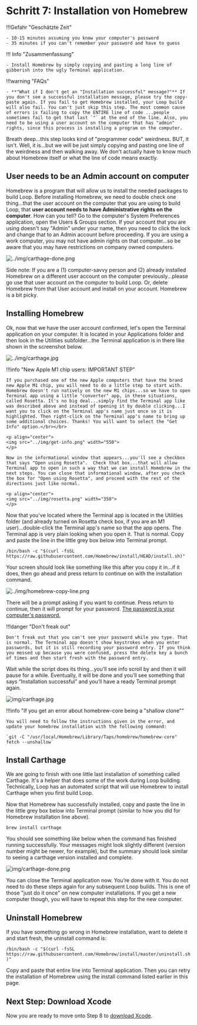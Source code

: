 # Schritt 7: Installation von Homebrew

!!!Gefahr "Geschätzte Zeit"

    - 10-15 minutes assuming you know your computer's password
    - 35 minutes if you can't remember your password and have to guess

!!! Info "Zusammenfassung"

    - Install Homebrew by simply copying and pasting a long line of gibberish into the ugly Terminal application.

!!!warning "FAQs"

    - **"What if I don't get an "Installation successful" message?"** If you don't see a successful installation message, please try the copy-paste again. If you fail to get Homebrew installed, your Loop build will also fail. You can't just skip this step. The most common cause of errors is failing to copy the ENTIRE line of code ...people sometimes fail to get that last `"` at the end of the line. Also, you need to be using a user account on the computer that has "admin" rights, since this process is installing a program on the computer.

Breath deep...this step looks kind of "programmer code" weirdness. BUT, it isn't. Well, it is...but we will be just simply copying and pasting one line of the weirdness and then walking away. We don't actually have to know much about Homebrew itself or what the line of code means exactly.

## User needs to be an Admin account on computer

Homebrew is a program that will allow us to install the needed packages to build Loop. Before installing Homebrew, we need to double check one thing...that the user account on the computer that you are using to build Loop, that **user account needs to have Administrative rights on the computer**. How can you tell? Go to the computer's System Preferences application, open the Users & Groups section. If your account that you are using doesn't say "Admin" under your name, then you need to click the lock and change that to an Admin account before proceeding. If you are using a work computer, you may not have admin rights on that computer...so be aware that you may have restrictions on company owned computers.

![../img/carthage-done.png](img/admin-user.png)

Side note: If you are a (1) computer-savvy person and (2) already installed Homebrew on a different user account on the computer previously...please go use that user account on the computer to build Loop. Or, delete Homebrew from that User account and install on your account. Homebrew is a bit picky.

## Installing Homebrew

Ok, now that we have the user account confirmed, let's open the Terminal application on your computer. It is located in your Applications folder and then look in the Utilities subfolder...the Terminal application is in there like shown in the screenshot below.

![../img/carthage.jpg](img/terminal.png)

!!!info "New Apple M1 chip users: IMPORTANT STEP"

    If you purchased one of the new Apple computers that have the brand new Apple M1 chip, you will need to do a little step to start with. Homebrew doesn't run natively on the new M1 chips...so we have to open Terminal app using a little "converter" app, in these situations, called Rosetta. It's no big deal...simply find the Terminal app like was described above and instead of opening it by double clicking...I want you to click on the Terminal app's name just once so it is highlighted. Then right-click on the Terminal app's name to bring up some additional choices. Thanks! You will want to select the "Get Info" option.</br></br>
    
    <p align="center">
    <img src="../img/get-info.png" width="550">
    </p>
    
    Now in the informational window that appears...you'll see a checkbox that says "Open using Rosetta".  Check that box...that will allow Terminal app to open in such a way that we can install Homebrew in the next steps. You can close that informational window, after you check the box for "Open using Rosetta", and proceed with the rest of the directions just like normal.
    
    <p align="center">
    <img src="../img/rosetta.png" width="350">
    </p>

Now that you've located where the Terminal app is located in the Utilities folder (and already turned on Rosetta check box, if you are an M1 user)...double-click the Terminal app's name so that the app opens. The Terminal app is very plain looking when you open it. That is normal. Copy and paste the line in the little grey box below into Terminal prompt.

 `/bin/bash -c "$(curl -fsSL https://raw.githubusercontent.com/Homebrew/install/HEAD/install.sh)"`

Your screen should look like something like this after you copy it in...if it does, then go ahead and press return to continue on with the installation command.

![../img/homebrew-copy-line.png](img/homebrew-copy-line.png)

There will be a prompt asking if you want to continue.  Press return to continue, then it will prompt for your password.  <u>The password is your computer's password.</u>

!!!danger "Don't freak out"

    Don't freak out that you can't see your password while you type. That is normal. The Terminal app doesn't show keystrokes when you enter passwords, but it is still recording your password entry. If you think you messed up because you were confused, press the delete key a bunch of times and then start fresh with the password entry.

Wait while the script does its thing...you’ll see info scroll by and then it will pause for a while. Eventually, it will be done and you’ll see something that says “Installation successful” and you’ll have a ready Terminal prompt again.

![img/carthage.jpg](img/carthage.jpg)

!!!info "If you get an error about homebrew-core being a "shallow clone""

    You will need to follow the instructions given in the error, and update your homebrew installation with the following command:
    
    `git -C "/usr/local/Homebrew/Library/Taps/homebrew/homebrew-core" fetch --unshallow`

## Install Carthage

We are going to finish with one little last installation of something called Carthage. It's a helper that does some of the work during Loop building. Technically, Loop has an automated script that will use Homebrew to install Carthage when you first build Loop.

Now that Homebrew has successfully installed, copy and paste the line in the little grey box below into Terminal prompt (similar to how you did for Homebrew installation line above).

`brew install carthage`

You should see something like below when the command has finished running successfully. Your messages might look slightly different (version number might be newer, for example), but the summary should look similar to seeing a carthage version installed and complete.

![img/carthage-done.png](img/carthage-done.png)

You can close the Terminal application now. You’re done with it. You do not need to do these steps again for any subsequent Loop builds. This is one of those "just do it once" on new computer installations. If you get a new computer though, you will have to repeat this step for the new computer.

## Uninstall Homebrew

If you have something go wrong in Homebrew installation, want to delete it and start fresh, the uninstall command is:

`/bin/bash -c "$(curl -fsSL https://raw.githubusercontent.com/Homebrew/install/master/uninstall.sh)"`

Copy and paste that entire line into Terminal application. Then you can retry the installation of Homebrew using the install command listed earlier in this page.

## Next Step: Download Xcode

Now you are ready to move onto Step 8 to [download Xcode](step8.md).
